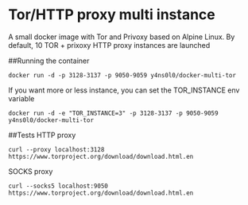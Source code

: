 # Tor/HTTP proxy multi instance #

A small docker image with Tor and Privoxy based on Alpine Linux.
By default, 10 TOR + prixoxy HTTP proxy instances are launched

##Running the container
```
docker run -d -p 3128-3137 -p 9050-9059 y4ns0l0/docker-multi-tor
```
If you want more or less instance, you can set the TOR_INSTANCE env variable
```
docker run -d -e "TOR_INSTANCE=3" -p 3128-3137 -p 9050-9059 y4ns0l0/docker-multi-tor
```

##Tests
HTTP proxy
```
curl --proxy localhost:3128 https://www.torproject.org/download/download.html.en
```
SOCKS proxy
```
curl --socks5 localhost:9050 https://www.torproject.org/download/download.html.en
```